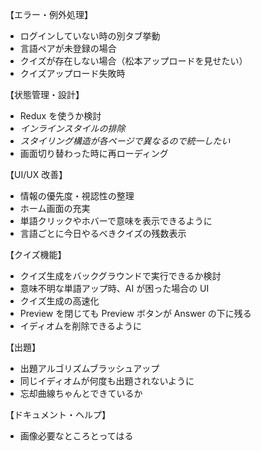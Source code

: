 【エラー・例外処理】

- ログインしていない時の別タブ挙動
- 言語ペアが未登録の場合
- クイズが存在しない場合（松本アップロードを見せたい）
- クイズアップロード失敗時

【状態管理・設計】

- Redux を使うか検討
- _インラインスタイルの排除_
- _スタイリング構造が各ページで異なるので統一したい_
- 画面切り替わった時に再ローディング

【UI/UX 改善】

- 情報の優先度・視認性の整理
- ホーム画面の充実
- 単語クリックやホバーで意味を表示できるように
- 言語ごとに今日やるべきクイズの残数表示

【クイズ機能】

- クイズ生成をバックグラウンドで実行できるか検討
- 意味不明な単語アップ時、AI が困った場合の UI
- クイズ生成の高速化
- Preview を閉じても Preview ボタンが Answer の下に残る
- イディオムを削除できるように

【出題】

- 出題アルゴリズムブラッシュアップ
- 同じイディオムが何度も出題されないように
- 忘却曲線ちゃんとできているか

【ドキュメント・ヘルプ】

- 画像必要なところとってはる

